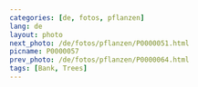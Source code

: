 ```yaml
---
categories: [de, fotos, pflanzen]
lang: de
layout: photo
next_photo: /de/fotos/pflanzen/P0000051.html
picname: P0000057
prev_photo: /de/fotos/pflanzen/P0000064.html
tags: [Bank, Trees]
---
```

